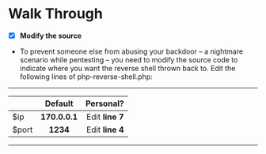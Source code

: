 # Walk Through
- [x] **Modify the source**
- To prevent someone else from abusing your backdoor – a nightmare scenario while pentesting – you need to modify the source code to indicate where you want the reverse shell thrown back to.  Edit the following lines of php-reverse-shell.php:
 ______________

|               | Default                | Personal?                       |
| ------------- |:----------------------:| -------------------------------:|
| $ip           | __170.0.0.1__          | Edit __line 7__                 |
| $port         | __1234__               | Edit __line 4__                 |
______________
